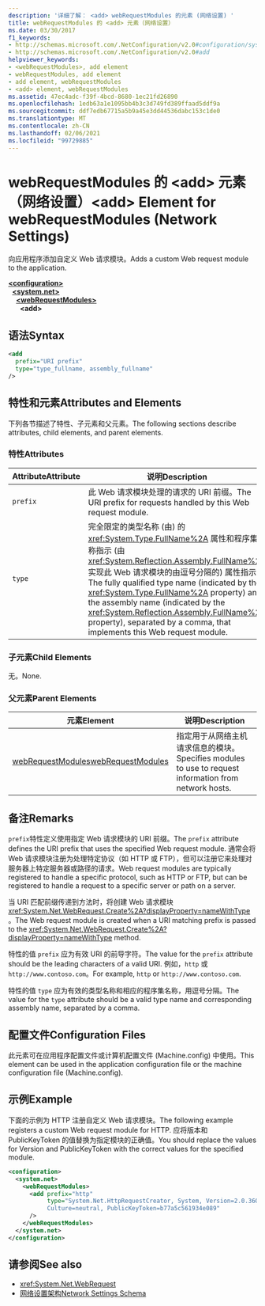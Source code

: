 ```yaml
---
description: '详细了解： <add> webRequestModules 的元素 (网络设置) '
title: webRequestModules 的 <add> 元素（网络设置）
ms.date: 03/30/2017
f1_keywords:
- http://schemas.microsoft.com/.NetConfiguration/v2.0#configuration/system.net/webRequestModules/add
- http://schemas.microsoft.com/.NetConfiguration/v2.0#add
helpviewer_keywords:
- <webRequestModules>, add element
- webRequestModules, add element
- add element, webRequestModules
- <add> element, webRequestModules
ms.assetid: 47ec4adc-f39f-4bcd-8680-1ec21fd26890
ms.openlocfilehash: 1edb63a1e1095bb4b3c3d749fd389ffaad5ddf9a
ms.sourcegitcommit: ddf7edb67715a5b9a45e3dd44536dabc153c1de0
ms.translationtype: MT
ms.contentlocale: zh-CN
ms.lasthandoff: 02/06/2021
ms.locfileid: "99729885"
---
```

# <a name="add-element-for-webrequestmodules-network-settings"></a><span data-ttu-id="30db2-103">webRequestModules 的 \<add> 元素（网络设置）</span><span class="sxs-lookup"><span data-stu-id="30db2-103">\<add> Element for webRequestModules (Network Settings)</span></span>

<span data-ttu-id="30db2-104">向应用程序添加自定义 Web 请求模块。</span><span class="sxs-lookup"><span data-stu-id="30db2-104">Adds a custom Web request module to the application.</span></span>  

[**\<configuration>**](../configuration-element.md)\
&nbsp;&nbsp;[**\<system.net>**](system-net-element-network-settings.md)\
&nbsp;&nbsp;&nbsp;&nbsp;[**\<webRequestModules>**](webrequestmodules-element-network-settings.md)\
&nbsp;&nbsp;&nbsp;&nbsp;&nbsp;&nbsp;**\<add>**

## <a name="syntax"></a><span data-ttu-id="30db2-105">语法</span><span class="sxs-lookup"><span data-stu-id="30db2-105">Syntax</span></span>  
  
```xml  
<add
  prefix="URI prefix"
  type="type_fullname, assembly_fullname"
/>  
```  
  
## <a name="attributes-and-elements"></a><span data-ttu-id="30db2-106">特性和元素</span><span class="sxs-lookup"><span data-stu-id="30db2-106">Attributes and Elements</span></span>  

 <span data-ttu-id="30db2-107">下列各节描述了特性、子元素和父元素。</span><span class="sxs-lookup"><span data-stu-id="30db2-107">The following sections describe attributes, child elements, and parent elements.</span></span>  
  
### <a name="attributes"></a><span data-ttu-id="30db2-108">特性</span><span class="sxs-lookup"><span data-stu-id="30db2-108">Attributes</span></span>  
  
|<span data-ttu-id="30db2-109">**Attribute**</span><span class="sxs-lookup"><span data-stu-id="30db2-109">**Attribute**</span></span>|<span data-ttu-id="30db2-110">**说明**</span><span class="sxs-lookup"><span data-stu-id="30db2-110">**Description**</span></span>|  
|-------------------|---------------------|  
|`prefix`|<span data-ttu-id="30db2-111">此 Web 请求模块处理的请求的 URI 前缀。</span><span class="sxs-lookup"><span data-stu-id="30db2-111">The URI prefix for requests handled by this Web request module.</span></span>|  
|`type`|<span data-ttu-id="30db2-112">完全限定的类型名称 (由) 的 <xref:System.Type.FullName%2A> 属性和程序集名称指示 (由 <xref:System.Reflection.Assembly.FullName%2A> 实现此 Web 请求模块的由逗号分隔的) 属性指示。</span><span class="sxs-lookup"><span data-stu-id="30db2-112">The fully qualified type name (indicated by the <xref:System.Type.FullName%2A> property) and the assembly name (indicated by the <xref:System.Reflection.Assembly.FullName%2A> property), separated by a comma, that implements this Web request module.</span></span>|  
  
### <a name="child-elements"></a><span data-ttu-id="30db2-113">子元素</span><span class="sxs-lookup"><span data-stu-id="30db2-113">Child Elements</span></span>  

 <span data-ttu-id="30db2-114">无。</span><span class="sxs-lookup"><span data-stu-id="30db2-114">None.</span></span>  
  
### <a name="parent-elements"></a><span data-ttu-id="30db2-115">父元素</span><span class="sxs-lookup"><span data-stu-id="30db2-115">Parent Elements</span></span>  
  
|<span data-ttu-id="30db2-116">**元素**</span><span class="sxs-lookup"><span data-stu-id="30db2-116">**Element**</span></span>|<span data-ttu-id="30db2-117">**说明**</span><span class="sxs-lookup"><span data-stu-id="30db2-117">**Description**</span></span>|  
|-----------------|---------------------|  
|[<span data-ttu-id="30db2-118">webRequestModules</span><span class="sxs-lookup"><span data-stu-id="30db2-118">webRequestModules</span></span>](webrequestmodules-element-network-settings.md)|<span data-ttu-id="30db2-119">指定用于从网络主机请求信息的模块。</span><span class="sxs-lookup"><span data-stu-id="30db2-119">Specifies modules to use to request information from network hosts.</span></span>|  
  
## <a name="remarks"></a><span data-ttu-id="30db2-120">备注</span><span class="sxs-lookup"><span data-stu-id="30db2-120">Remarks</span></span>  

 <span data-ttu-id="30db2-121">`prefix`特性定义使用指定 Web 请求模块的 URI 前缀。</span><span class="sxs-lookup"><span data-stu-id="30db2-121">The `prefix` attribute defines the URI prefix that uses the specified Web request module.</span></span> <span data-ttu-id="30db2-122">通常会将 Web 请求模块注册为处理特定协议（如 HTTP 或 FTP），但可以注册它来处理对服务器上特定服务器或路径的请求。</span><span class="sxs-lookup"><span data-stu-id="30db2-122">Web request modules are typically registered to handle a specific protocol, such as HTTP or FTP, but can be registered to handle a request to a specific server or path on a server.</span></span>  
  
 <span data-ttu-id="30db2-123">当 URI 匹配前缀传递到方法时，将创建 Web 请求模块 <xref:System.Net.WebRequest.Create%2A?displayProperty=nameWithType> 。</span><span class="sxs-lookup"><span data-stu-id="30db2-123">The Web request module is created when a URI matching prefix is passed to the <xref:System.Net.WebRequest.Create%2A?displayProperty=nameWithType> method.</span></span>  
  
 <span data-ttu-id="30db2-124">特性的值 `prefix` 应为有效 URI 的前导字符。</span><span class="sxs-lookup"><span data-stu-id="30db2-124">The value for the `prefix` attribute should be the leading characters of a valid URI.</span></span> <span data-ttu-id="30db2-125">例如，`http` 或 `http://www.contoso.com`。</span><span class="sxs-lookup"><span data-stu-id="30db2-125">For example, `http` or `http://www.contoso.com`.</span></span>
  
 <span data-ttu-id="30db2-126">特性的值 `type` 应为有效的类型名称和相应的程序集名称，用逗号分隔。</span><span class="sxs-lookup"><span data-stu-id="30db2-126">The value for the `type` attribute should be a valid type name and corresponding assembly name, separated by a comma.</span></span>
  
## <a name="configuration-files"></a><span data-ttu-id="30db2-127">配置文件</span><span class="sxs-lookup"><span data-stu-id="30db2-127">Configuration Files</span></span>  

 <span data-ttu-id="30db2-128">此元素可在应用程序配置文件或计算机配置文件 (Machine.config) 中使用。</span><span class="sxs-lookup"><span data-stu-id="30db2-128">This element can be used in the application configuration file or the machine configuration file (Machine.config).</span></span>  
  
## <a name="example"></a><span data-ttu-id="30db2-129">示例</span><span class="sxs-lookup"><span data-stu-id="30db2-129">Example</span></span>  

 <span data-ttu-id="30db2-130">下面的示例为 HTTP 注册自定义 Web 请求模块。</span><span class="sxs-lookup"><span data-stu-id="30db2-130">The following example registers a custom Web request module for HTTP.</span></span> <span data-ttu-id="30db2-131">应将版本和 PublicKeyToken 的值替换为指定模块的正确值。</span><span class="sxs-lookup"><span data-stu-id="30db2-131">You should replace the values for Version and PublicKeyToken with the correct values for the specified module.</span></span>  
  
```xml  
<configuration>  
  <system.net>  
    <webRequestModules>  
      <add prefix="http"  
           type="System.Net.HttpRequestCreator, System, Version=2.0.3600.0,  
           Culture=neutral, PublicKeyToken=b77a5c561934e089"  
      />  
    </webRequestModules>  
  </system.net>  
</configuration>  
```  
  
## <a name="see-also"></a><span data-ttu-id="30db2-132">请参阅</span><span class="sxs-lookup"><span data-stu-id="30db2-132">See also</span></span>

- <xref:System.Net.WebRequest>
- [<span data-ttu-id="30db2-133">网络设置架构</span><span class="sxs-lookup"><span data-stu-id="30db2-133">Network Settings Schema</span></span>](index.md)

